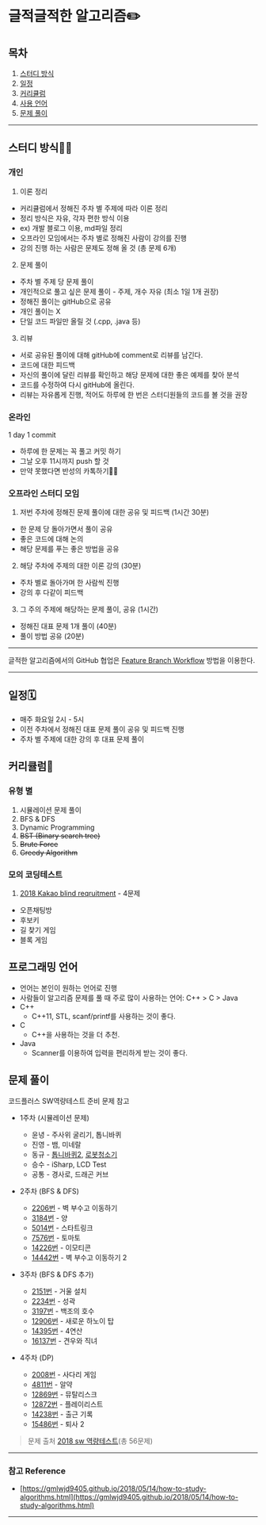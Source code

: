 # 글적글적한 알고리즘✏️

## 목차
1. [스터디 방식](#스터디-방식)
2. [일정](#일정)
3. [커리큘럼](#커리큘럼)
4. [사용 언어](#프로그래밍-언어)
5. [문제 풀이](#문제-풀이)

---

## 스터디 방식👨‍💻

### 개인

1. 이론 정리
- 커리큘럼에서 정해진 주차 별 주제에 따라 이론 정리
- 정리 방식은 자유, 각자 편한 방식 이용
- ex) 개발 블로그 이용, md파일 정리
- 오프라인 모임에서는 주차 별로 정해진 사람이 강의를 진행
- 강의 진행 하는 사람은 문제도 정해 올 것 (총 문제 6개)
2. 문제 풀이
- 주차 별 주제 당 문제 풀이
- 개인적으로 풀고 싶은 문제 풀이 - 주제, 개수 자유 (최소 1일 1개 권장)
- 정해진 풀이는 gitHub으로 공유
- 개인 풀이는 X
- 단일 코드 파일만 올릴 것 (.cpp, .java 등)
3. 리뷰
- 서로 공유된 풀이에 대해 gitHub에 comment로 리뷰를 남긴다.
- 코드에 대한 피드백
- 자신의 풀이에 달린 리뷰를 확인하고 해당 문제에 대한 좋은 예제를 찾아 분석
- 코드를 수정하여 다시 gitHub에 올린다.
- 리뷰는 자유롭게 진행, 적어도 하루에 한 번은 스터디원들의 코드를 볼 것을 권장

### 온라인 

1 day 1 commit
- 하루에 한 문제는 꼭 풀고 커밋 하기
- 그날 오후 11시까지 push 할 것
- 만약 못했다면 반성의 카톡하기🙇‍♂️

### 오프라인 스터디 모임

1. 저번 주차에 정해진 문제 풀이에 대한 공유 및 피드백 (1시간 30분)
- 한 문제 당 돌아가면서 풀이 공유
- 좋은 코드에 대해 논의
- 해당 문제를 푸는 좋은 방법을 공유
2. 해당 주차에 주제의 대한 이론 강의 (30분)
- 주차 별로 돌아가며 한 사람씩 진행
- 강의 후 다같이 피드백
3. 그 주의 주제에 해당하는 문제 풀이, 공유 (1시간)
- 정해진 대표 문제 1개 풀이 (40분)
- 풀이 방법 공유 (20분)

---

글적한 알고리즘에서의 GitHub 협업은 [Feature Branch Workflow](https://gmlwjd9405.github.io/2017/10/27/how-to-collaborate-on-GitHub-1.html) 방법을 이용한다.

---

## 일정🗓

- 매주 화요일 2시 - 5시
- 이전 주차에서 정해진 대표 문제 풀이 공유 및 피드백 진행
- 주차 별 주제에 대한 강의 후 대표 문제 풀이

## 커리큘럼📕

### 유형 별

1. 시뮬레이션 문제 풀이
2. BFS & DFS
3. Dynamic Programming
4. ~~BST (Binary search tree)~~
5. ~~Brute Force~~
6. ~~Greedy Algorithm~~

### 모의 코딩테스트

1. [2018 Kakao blind reqruitment](https://programmers.co.kr/learn/challenges) - 4문제
- 오픈채팅방
- 후보키
- 길 찾기 게임
- 블록 게임

## 프로그래밍 언어

- 언어는 본인이 원하는 언어로 진행
- 사람들이 알고리즘 문제를 풀 때 주로 많이 사용하는 언어: C++ > C > Java
- C++
    - C++11, STL, scanf/printf를 사용하는 것이 좋다.
- C
    - C++을 사용하는 것을 더 추천.
- Java
    - Scanner를 이용하여 입력을 편리하게 받는 것이 좋다.

## 문제 풀이

코드플러스 SW역량테스트 준비 문제 참고

- 1주차 (시뮬레이션 문제)
    - 윤녕 - 주사위 굴리기, 톱니바퀴
    - 진영 - 뱀, 미네랄
    - 동규 - [톱니바퀴2](https://github.com/TeamDoodle/Doodle-Algorithm/blob/master/%EC%8B%A0%EB%8F%99%EA%B7%9C/%ED%86%B1%EB%8B%88%EB%B0%94%ED%80%B42/gear2MarkDown.md), [로봇청소기](https://github.com/TeamDoodle/Doodle-Algorithm/blob/master/%EC%8B%A0%EB%8F%99%EA%B7%9C/%EB%A1%9C%EB%B4%87%EC%B2%AD%EC%86%8C%EA%B8%B0/robotVacuumMarkDown.md)
    - 승수 - iSharp, LCD Test
    - 공통 - 경사로, 드래곤 커브
- 2주차 (BFS & DFS)
    - [2206번](https://www.acmicpc.net/problem/2206) - 벽 부수고 이동하기
    - [3184번](https://www.acmicpc.net/problem/3184) - 양
    - [5014번](https://www.acmicpc.net/problem/5014) - 스타트링크
    - [7576번](https://www.acmicpc.net/problem/7576) - 토마토
    - [14226번](https://www.acmicpc.net/problem/14226) - 이모티콘
    - [14442번](https://www.acmicpc.net/problem/14442) - 벽 부수고 이동하기 2

- 3주차 (BFS & DFS 추가)
    - [2151번](https://www.acmicpc.net/problem/2151) - 거울 설치
    - [2234번](https://www.acmicpc.net/problem/2234) - 성곽
    - [3197번](https://www.acmicpc.net/problem/3197) - 백조의 호수
    - [12906번](https://www.acmicpc.net/problem/12906) - 새로운 하노이 탑
    - [14395번](https://www.acmicpc.net/problem/14395) - 4연산
    - [16137번](https://www.acmicpc.net/problem/16137) - 견우와 직녀

- 4주차 (DP)
    - [2008번](https://www.acmicpc.net/problem/2008) - 사다리 게임
    - [4811번](https://www.acmicpc.net/problem/4811) - 알약
    - [12869번](https://www.acmicpc.net/problem/12869) - 뮤탈리스크
    - [12872번](https://www.acmicpc.net/problem/12872) - 플레이리스트
    - [14238번](https://www.acmicpc.net/problem/14238) - 출근 기록
    - [15486번](https://www.acmicpc.net/problem/15486) - 퇴사 2

> 문제 출처 [2018 sw 역량테스트](https://code.plus/course/34)(총 56문제)

---

### 참고 Reference

- [https://gmlwjd9405.github.io/2018/05/14/how-to-study-algorithms.html](https://gmlwjd9405.github.io/2018/05/14/how-to-study-algorithms.html)

---

